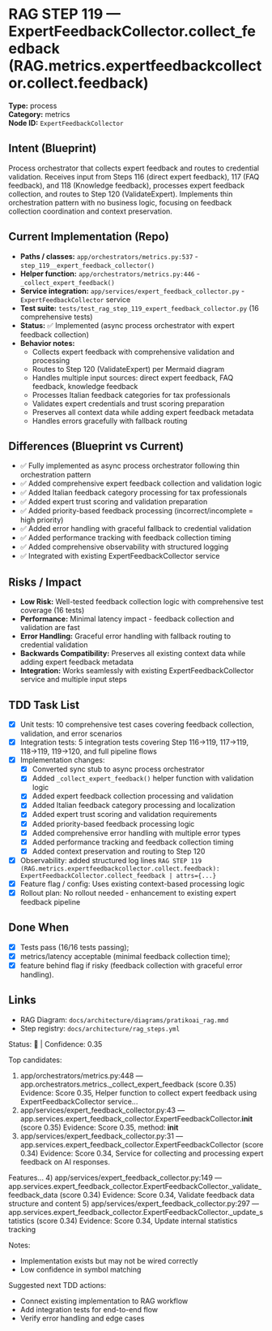 # RAG STEP 119 — ExpertFeedbackCollector.collect_feedback (RAG.metrics.expertfeedbackcollector.collect.feedback)

**Type:** process  
**Category:** metrics  
**Node ID:** `ExpertFeedbackCollector`

## Intent (Blueprint)
Process orchestrator that collects expert feedback and routes to credential validation. Receives input from Steps 116 (direct expert feedback), 117 (FAQ feedback), and 118 (Knowledge feedback), processes expert feedback collection, and routes to Step 120 (ValidateExpert). Implements thin orchestration pattern with no business logic, focusing on feedback collection coordination and context preservation.

## Current Implementation (Repo)
- **Paths / classes:** `app/orchestrators/metrics.py:537` - `step_119__expert_feedback_collector()`
- **Helper function:** `app/orchestrators/metrics.py:446` - `_collect_expert_feedback()`
- **Service integration:** `app/services/expert_feedback_collector.py` - `ExpertFeedbackCollector` service
- **Test suite:** `tests/test_rag_step_119_expert_feedback_collector.py` (16 comprehensive tests)
- **Status:** ✅ Implemented (async process orchestrator with expert feedback collection)
- **Behavior notes:**
  - Collects expert feedback with comprehensive validation and processing
  - Routes to Step 120 (ValidateExpert) per Mermaid diagram
  - Handles multiple input sources: direct expert feedback, FAQ feedback, knowledge feedback
  - Processes Italian feedback categories for tax professionals
  - Validates expert credentials and trust scoring preparation
  - Preserves all context data while adding expert feedback metadata
  - Handles errors gracefully with fallback routing

## Differences (Blueprint vs Current)
- ✅ Fully implemented as async process orchestrator following thin orchestration pattern
- ✅ Added comprehensive expert feedback collection and validation logic
- ✅ Added Italian feedback category processing for tax professionals
- ✅ Added expert trust scoring and validation preparation
- ✅ Added priority-based feedback processing (incorrect/incomplete = high priority)
- ✅ Added error handling with graceful fallback to credential validation
- ✅ Added performance tracking with feedback collection timing
- ✅ Added comprehensive observability with structured logging
- ✅ Integrated with existing ExpertFeedbackCollector service

## Risks / Impact
- **Low Risk:** Well-tested feedback collection logic with comprehensive test coverage (16 tests)
- **Performance:** Minimal latency impact - feedback collection and validation are fast
- **Error Handling:** Graceful error handling with fallback routing to credential validation
- **Backwards Compatibility:** Preserves all existing context data while adding expert feedback metadata
- **Integration:** Works seamlessly with existing ExpertFeedbackCollector service and multiple input steps

## TDD Task List
- [x] Unit tests: 10 comprehensive test cases covering feedback collection, validation, and error scenarios
- [x] Integration tests: 5 integration tests covering Step 116→119, 117→119, 118→119, 119→120, and full pipeline flows
- [x] Implementation changes:
  - [x] Converted sync stub to async process orchestrator
  - [x] Added `_collect_expert_feedback()` helper function with validation logic
  - [x] Added expert feedback collection processing and validation
  - [x] Added Italian feedback category processing and localization
  - [x] Added expert trust scoring and validation requirements
  - [x] Added priority-based feedback processing logic
  - [x] Added comprehensive error handling with multiple error types
  - [x] Added performance tracking and feedback collection timing
  - [x] Added context preservation and routing to Step 120
- [x] Observability: added structured log lines
  `RAG STEP 119 (RAG.metrics.expertfeedbackcollector.collect.feedback): ExpertFeedbackCollector.collect_feedback | attrs={...}`
- [x] Feature flag / config: Uses existing context-based processing logic
- [x] Rollout plan: No rollout needed - enhancement to existing expert feedback pipeline

## Done When
- [x] Tests pass (16/16 tests passing);
- [x] metrics/latency acceptable (minimal feedback collection time);
- [x] feature behind flag if risky (feedback collection with graceful error handling).

## Links
- RAG Diagram: `docs/architecture/diagrams/pratikoai_rag.mmd`
- Step registry: `docs/architecture/rag_steps.yml`


<!-- AUTO-AUDIT:BEGIN -->
Status: 🔌  |  Confidence: 0.35

Top candidates:
1) app/orchestrators/metrics.py:448 — app.orchestrators.metrics._collect_expert_feedback (score 0.35)
   Evidence: Score 0.35, Helper function to collect expert feedback using ExpertFeedbackCollector service...
2) app/services/expert_feedback_collector.py:43 — app.services.expert_feedback_collector.ExpertFeedbackCollector.__init__ (score 0.35)
   Evidence: Score 0.35, method: __init__
3) app/services/expert_feedback_collector.py:31 — app.services.expert_feedback_collector.ExpertFeedbackCollector (score 0.34)
   Evidence: Score 0.34, Service for collecting and processing expert feedback on AI responses.

Features...
4) app/services/expert_feedback_collector.py:149 — app.services.expert_feedback_collector.ExpertFeedbackCollector._validate_feedback_data (score 0.34)
   Evidence: Score 0.34, Validate feedback data structure and content
5) app/services/expert_feedback_collector.py:297 — app.services.expert_feedback_collector.ExpertFeedbackCollector._update_statistics (score 0.34)
   Evidence: Score 0.34, Update internal statistics tracking

Notes:
- Implementation exists but may not be wired correctly
- Low confidence in symbol matching

Suggested next TDD actions:
- Connect existing implementation to RAG workflow
- Add integration tests for end-to-end flow
- Verify error handling and edge cases
<!-- AUTO-AUDIT:END -->